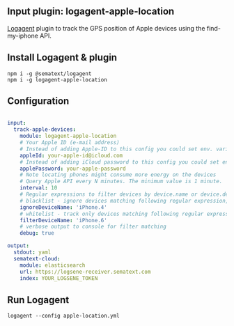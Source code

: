 ## Input plugin: logagent-apple-location

[Logagent](https://sematext.com/logagent) plugin to track the GPS position of Apple devices using the find-my-iphone API. 


## Install Logagent & plugin

```
npm i -g @sematext/logagent
npm i -g logagent-apple-location
```

## Configuration 

```yaml

input: 
  track-apple-devices: 
    module: logagent-apple-location
    # Your Apple ID (e-mail address)
    # Instead of adding Apple-ID to this config you could set env. variable APPLE_ID
    appleId: your-apple-id@icloud.com 
    # Instead of adding iCloud password to this config you could set env. variable APPLE_PW
    applePassword: your-apple-password
    # Note locating phones might consume more energy on the devices  
    # Query Apple API every N minutes. The minimum value is 1 minute.
    interval: 10 
    # Regular expressions to filter devices by device.name or device.deviceDisplayName
    # blacklist - ignore devices matching following regular expression, case sensitive
    ignoreDeviceName: 'iPhone.4'
    # whitelist - track only devices matching following regular expression
    filterDeviceName: 'iPhone.6'
    # verbose output to console for filter matching
    debug: true

output: 
  stdout: yaml
  sematext-cloud: 
    module: elasticsearch
    url: https://logsene-receiver.sematext.com
    index: YOUR_LOGSENE_TOKEN

```

## Run Logagent

```
logagent --config apple-location.yml
```
